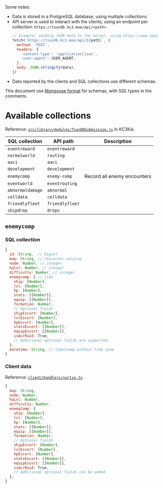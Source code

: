 Some notes:

- Data is stored in a PostgreSQL database, using multiple collections.
- API server is used to interact with the clients, using an endpoint per collection: `https://tsundb.kc3.moe/api/<path>`.
  ```js
  // Example: sending JSON data to the server, using https://www.npmjs.com/package/node-fetch
  fetch(`https://tsundb.kc3.moe/api/${path}`, {
    method: 'POST',
    headers: {
      'content-type': 'application/json',
      'user-agent': USER_AGENT,
    },
    body: JSON.stringify(data),
  })
  ```
- Data reported by the clients and SQL collections use different schemas.

This document use [Mongoose format](https://mongoosejs.com/docs/schematypes.html) for schemas, with SQL types in the comments.

# Available collections

Reference: [`src/library/modules/TsunDBSubmission.js`](https://github.com/KC3Kai/KC3Kai/blob/master/src/library/modules/TsunDBSubmission.js) in KC3Kai.

| SQL collection   | API path        | Description                 |
| ---------------- | --------------- | --------------------------- |
| `eventreward`    | `eventreward`   |                             |
| `normalworld`    | `routing`       |                             |
| `aaci`           | `aaci`          |
| `development`    | `development`   |
| `enemycomp`      | `enemy-comp`    | Record all enemy encounters |
| `eventworld`     | `eventrouting`  |
| `abnormaldamage` | `abnormal`      |
| `celldata`       | `celldata`      |
| `friendlyfleet`  | `friendlyfleet` |
| `shipdrop`       | `drops`         |

## `enemycomp`

### SQL collection

```js
{
  id: String,  // bigint
  map: String, // character varying
  node: Number, // integer
  hqlvl: Number, // integer
  difficulty: Number, // integer
  enemycomp: { // json
    ship: [Number],
    lvl: [Number],
    hp: [Number],
    stats: [[Number]],
    equip: [[Number]],
    formation: Number,
    // Optional fields
    shipEscort: [Number],
    lvlEscort: [Number],
    hpEscort: [Number],
    statsEscort: [[Number]],
    equipEscort: [[Number]],
    isAirRaid: True,
    // Additional optional fields are supported
  },
  datetime: String, // timestamp without time zone
}
```

### Client data

Reference: [`client/handlers/sortie.ts`](https://github.com/kcwiki/poi-plugin-tsundb/blob/master/client/handlers/sortie.ts).

```js
{
  map: String,
  node: Number,
  hqLvl: Number,
  difficulty: Number,
  enemyComp: {
    ship: [Number],
    lvl: [Number],
    hp: [Number],
    stats: [[Number]],
    equip: [[Number]],
    formation: Number,
    // Optional fields
    shipEscort: [Number],
    lvlEscort: [Number],
    hpEscort: [Number],
    statsEscort: [[Number]],
    equipEscort: [[Number]],
    isAirRaid: True,
    // Additional optional fields can be added
  },
}
```
